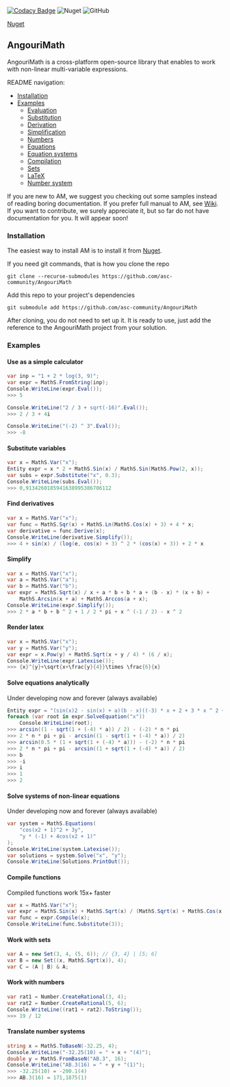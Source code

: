 [![Codacy Badge](https://api.codacy.com/project/badge/Grade/1e172cdf699645b59567032dd1ae5cab)](https://www.codacy.com/manual/Angourisoft/MathS?utm_source=github.com&amp;utm_medium=referral&amp;utm_content=Angourisoft/MathS&amp;utm_campaign=Badge_Grade)
![Nuget](https://img.shields.io/nuget/dt/AngouriMath?color=blue&label=NuGet%20installs&logoColor=blue)
![GitHub](https://img.shields.io/github/license/AngouriSoft/MathS?color=purple)

[Nuget](https://www.nuget.org/packages/AngouriMath "Link to .NET package repository")

## AngouriMath
AngouriMath is a cross-platform open-source library that enables to work with non-linear 
multi-variable expressions.

README navigation:
- [Installation](#inst)
- [Examples](#exam)
  - [Evaluation](#eval)
  - [Substitution](#subs)
  - [Derivation](#deri)
  - [Simplification](#simp)
  - [Numbers](#numb)
  - [Equations](#equa)
  - [Equation systems](#eqsys)
  - [Compilation](#comp)
  - [Sets](#sets)
  - [LaTeX](#late)
  - [Number system](#numsys)

If you are new to AM, we suggest you checking out some samples instead of reading boring 
documentation. If you prefer full manual to AM, see [Wiki](https://github.com/asc-community/AngouriMath/wiki).
If you want to contribute, we surely appreciate it, but so far do not have documentation for
you. It will appear soon!

### <a name="inst"></a>Installation

The easiest way to install AM is to install it from 
[Nuget](https://www.nuget.org/packages/AngouriMath "Link to .NET package repository").

If you need git commands, that is how you clone the repo
```
git clone --recurse-submodules https://github.com/asc-community/AngouriMath
```
Add this repo to your project's dependencies
```
git submodule add https://github.com/asc-community/AngouriMath
```
After cloning, you do not need to set up it. It is ready to use, just add the reference to the AngouriMath project from your solution.

### <a name="exam"></a>Examples

#### <a name="eval"></a>Use as a simple calculator
```cs
var inp = "1 + 2 * log(3, 9)";
var expr = MathS.FromString(inp);
Console.WriteLine(expr.Eval());
>>> 5
```

```cs
Console.WriteLine("2 / 3 + sqrt(-16)".Eval());
>>> 2 / 3 + 4i
```

```cs
Console.WriteLine("(-2) ^ 3".Eval());
>>> -8
```

#### <a name="subs"></a>Substitute variables
```cs
var x = MathS.Var("x");
Entity expr = x * 2 + MathS.Sin(x) / MathS.Sin(MathS.Pow(2, x));
var subs = expr.Substitute("x", 0.3);
Console.WriteLine(subs.Eval());
>>> 0,9134260185941638995386706112
```

#### <a name="deri"></a>Find derivatives
```cs
var x = MathS.Var("x");
var func = MathS.Sqr(x) + MathS.Ln(MathS.Cos(x) + 3) + 4 * x;
var derivative = func.Derive(x);
Console.WriteLine(derivative.Simplify());
>>> 4 + sin(x) / (log(e, cos(x) + 3) ^ 2 * (cos(x) + 3)) + 2 * x
```

#### <a name="simp"></a>Simplify
```cs
var x = MathS.Var("x");
var a = MathS.Var("a");
var b = MathS.Var("b");
var expr = MathS.Sqrt(x) / x + a * b + b * a + (b - x) * (x + b) + 
    MathS.Arcsin(x + a) + MathS.Arccos(a + x);
Console.WriteLine(expr.Simplify());
>>> 2 * a * b + b ^ 2 + 1 / 2 * pi + x ^ (-1 / 2) - x ^ 2
```

#### <a name="late"></a>Render latex
```cs
var x = MathS.Var("x");
var y = MathS.Var("y");
var expr = x.Pow(y) + MathS.Sqrt(x + y / 4) * (6 / x);
Console.WriteLine(expr.Latexise());
>>> {x}^{y}+\sqrt{x+\frac{y}{4}}\times \frac{6}{x}
```

#### <a name="equa"></a>Solve equations analytically
Under developing now and forever (always available)
```cs
Entity expr = "(sin(x)2 - sin(x) + a)(b - x)((-3) * x + 2 + 3 * x ^ 2 + (x + (-3)) * x ^ 3)";
foreach (var root in expr.SolveEquation("x"))
    Console.WriteLine(root);
>>> arcsin((1 - sqrt(1 + (-4) * a)) / 2) - (-2) * n * pi
>>> 2 * n * pi + pi - arcsin((1 - sqrt(1 + (-4) * a)) / 2)
>>> arcsin(0.5 * (1 + sqrt(1 + (-4) * a))) - (-2) * n * pi
>>> 2 * n * pi + pi - arcsin((1 + sqrt(1 + (-4) * a)) / 2)
>>> b
>>> -i
>>> i
>>> 1
>>> 2
```

#### <a name="eqsys"></a>Solve systems of non-linear equations
Under developing now and forever (always available)
```cs
var system = MathS.Equations(
    "cos(x2 + 1)^2 + 3y",
    "y * (-1) + 4cos(x2 + 1)"
);
Console.WriteLine(system.Latexise());
var solutions = system.Solve("x", "y");
Console.WriteLine(Solutions.PrintOut());
```

#### <a name="comp"></a>Compile functions
Compiled functions work 15x+ faster
```cs
var x = MathS.Var("x");
var expr = MathS.Sin(x) + MathS.Sqrt(x) / (MathS.Sqrt(x) + MathS.Cos(x)) + MathS.Pow(x, 3);
var func = expr.Compile(x);
Console.WriteLine(func.Substitute(3));
```

#### <a name="sets"></a>Work with sets
```cs
var A = new Set(3, 4, (5, 6)); // {3, 4} | [5; 6]
var B = new Set((x, MathS.Sqrt(x)), 4);
var C = (A | B) & A;
```

#### <a name="numb"></a>Work with numbers
```cs
var rat1 = Number.CreateRational(3, 4);
var rat2 = Number.CreateRational(5, 6);
Console.WriteLine((rat1 + rat2).ToString());
>>> 19 / 12
```

#### <a name="numsys"></a>Translate number systems
```cs
string x = MathS.ToBaseN(-32.25, 4);
Console.WriteLine("-32.25(10) = " + x + "(4)");
double y = MathS.FromBaseN("AB.3", 16);
Console.WriteLine("AB.3(16) = " + y + "(1)");
>>> -32.25(10) = -200.1(4)
>>> AB.3(16) = 171,1875(1)
```
